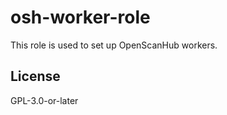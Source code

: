 osh-worker-role
=========

This role is used to set up OpenScanHub workers.

License
-------

GPL-3.0-or-later

